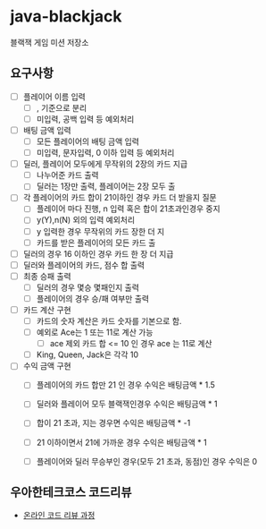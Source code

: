 # java-blackjack
블랙잭 게임 미션 저장소

## 요구사항
 + [ ] 플레이어 이름 입력
    + [ ] , 기준으로 분리
    + [ ] 미입력, 공백 입력 등 예외처리
 + [ ] 배팅 금액 입력
    + [ ] 모든 플레이어의 배팅 금액 입력
    + [ ] 미입력, 문자입력, 0 이하 입력 등 예외처리
 + [ ] 딜러, 플레이어 모두에게 무작위의 2장의 카드 지급
    + [ ] 나누어준 카드 출력
    + [ ] 딜러는 1장만 출력, 플레이어는 2장 모두 출
 + [ ] 각 플레이어의 카드 합이 21이하인 경우 카드 더 받을지 질문
    + [ ] 플레이어 마다 진행, n 입력 혹은 합이 21초과인경우 중지
    + [ ] y(Y),n(N) 외의 입력 예외처리
    + [ ] y 입력한 경우 무작위의 카드 장한 더 지
    + [ ] 카드를 받은 플레이어의 모든 카드 출
 + [ ] 딜러의 경우 16 이하인 경우 카드 한 장 더 지급
 + [ ] 딜러와 플레이어의 카드, 점수 합 출력
 + [ ] 최종 승패 출력
    + [ ] 딜러의 경우 몇승 몇패인지 출력
    + [ ] 플레이어의 경우 승/패 여부만 출력
 + [ ] 카드 계산 구현
    + [ ] 카드의 숫자 계산은 카드 숫자를 기본으로 함.
    + [ ] 예외로 Ace는 1 또는 11로 계산 가능
        + [ ] ace 제외 카드 합 <= 10 인 경우 ace 는 11로 계산
    + [ ] King, Queen, Jack은 각각 10
 + [ ] 수익 금액 구현 
    + [ ] 플레이어의 카드 합만 21 인 경우 수익은 배팅금액 * 1.5
    + [ ] 딜러와 플레이어 모두 블랙잭인경우 수익은 배팅금액 * 1
    + [ ] 합이 21 초과, 지는 경우면 수익은 배팅금액 * -1
    + [ ] 21 이하이면서 21에 가까운 경우 수익은 배팅금액 * 1
    + [ ] 플레이어와 딜러 무승부인 경우(모두 21 초과, 동점)인 경우 수익은 0


## 우아한테크코스 코드리뷰
* [온라인 코드 리뷰 과정](https://github.com/woowacourse/woowacourse-docs/blob/master/maincourse/README.md)